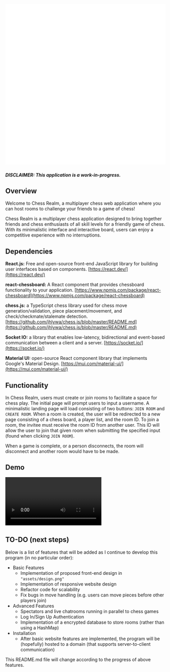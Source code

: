 
![](assets/logo.png)

  

#### *DISCLAIMER: This application is a work-in-progress.*

## Overview
  
Welcome to Chess Realm, a multiplayer chess web application where you can host rooms to challenge your friends to a game of chess!

Chess Realm is a multiplayer chess application designed to bring together friends and chess enthusiasts of all skill levels for a friendly game of chess. With its minimalistic interface and interactive board, users can enjoy a competitive experience with no interruptions.

## Dependencies

**React.js:** Free and open-source front-end JavaScript library for building user interfaces based on components. [https://react.dev/](https://react.dev/)

**react-chessboard:** A React component that provides chessboard functionality to your application.
[https://www.npmjs.com/package/react-chessboard](https://www.npmjs.com/package/react-chessboard)

**chess.js:** a TypeScript chess library used for chess move generation/validation, piece placement/movement, and check/checkmate/stalemate detection.
[https://github.com/jhlywa/chess.js/blob/master/README.md](https://github.com/jhlywa/chess.js/blob/master/README.md)

**Socket IO:** a library that enables low-latency, bidirectional and event-based communication between a client and a server.
[https://socket.io/](https://socket.io/)

**Material UI:** open-source React component library that implements Google's Material Design.
[https://mui.com/material-ui/](https://mui.com/material-ui/)

## Functionality

In Chess Realm, users must create or join rooms to facilitate a space for chess play. The initial page will prompt users to input a username. A minimalistic landing page will load consisting of two buttons: `JOIN ROOM` and `CREATE ROOM`. When a room is created, the user will be redirected to a new page consisting of a chess board, a player list, and the room ID. To join a room, the invitee must receive the room ID from another user. This ID will allow the user to join that given room when submitting the specified input (found when clicking `JOIN ROOM`).

When a game is complete, or a person disconnects, the room will disconnect and another room would have to be made.

## Demo

![](assets/demo.mp4)

## TO-DO (next steps)

Below is a list of features that will be added as I continue to develop this program (in no particular order):

- Basic Features
	- Implementation of proposed front-end design in `"assets/design.png"`
	- Implementation of responsive website design
	- Refactor code for scalability
	- Fix bugs in move handling (e.g. users can move pieces before other players join)
- Advanced Features
	- Spectators and live chatrooms running in parallel to chess games
	- Log In/Sign Up Authentication
	- Implementation of a encrypted database to store rooms (rather than using a HashMap)
- Installation
	- After basic website features are implemented, the program will be (hopefully) hosted to a domain (that supports server-to-client communication)

This README.md file will change according to the progress of above features.